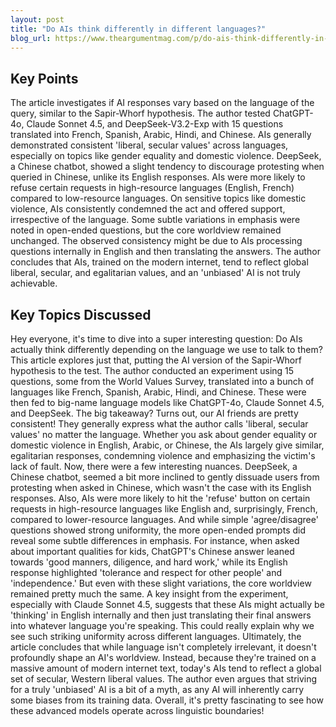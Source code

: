 ```yaml
---
layout: post 
title: "Do AIs think differently in different languages?"
blog_url: https://www.theargumentmag.com/p/do-ais-think-differently-in-different?utm_source=tldrai 
---
```




## Key Points

The article investigates if AI responses vary based on the language of the query, similar to the Sapir-Whorf hypothesis.
The author tested ChatGPT-4o, Claude Sonnet 4.5, and DeepSeek-V3.2-Exp with 15 questions translated into French, Spanish, Arabic, Hindi, and Chinese.
AIs generally demonstrated consistent 'liberal, secular values' across languages, especially on topics like gender equality and domestic violence.
DeepSeek, a Chinese chatbot, showed a slight tendency to discourage protesting when queried in Chinese, unlike its English responses.
AIs were more likely to refuse certain requests in high-resource languages (English, French) compared to low-resource languages.
On sensitive topics like domestic violence, AIs consistently condemned the act and offered support, irrespective of the language.
Some subtle variations in emphasis were noted in open-ended questions, but the core worldview remained unchanged.
The observed consistency might be due to AIs processing questions internally in English and then translating the answers.
The author concludes that AIs, trained on the modern internet, tend to reflect global liberal, secular, and egalitarian values, and an 'unbiased' AI is not truly achievable.

## Key Topics Discussed

Hey everyone, it's time to dive into a super interesting question: Do AIs actually think differently depending on the language we use to talk to them? This article explores just that, putting the AI version of the Sapir-Whorf hypothesis to the test. The author conducted an experiment using 15 questions, some from the World Values Survey, translated into a bunch of languages like French, Spanish, Arabic, Hindi, and Chinese. These were then fed to big-name language models like ChatGPT-4o, Claude Sonnet 4.5, and DeepSeek. The big takeaway? Turns out, our AI friends are pretty consistent! They generally express what the author calls 'liberal, secular values' no matter the language. Whether you ask about gender equality or domestic violence in English, Arabic, or Chinese, the AIs largely give similar, egalitarian responses, condemning violence and emphasizing the victim's lack of fault. Now, there were a few interesting nuances. DeepSeek, a Chinese chatbot, seemed a bit more inclined to gently dissuade users from protesting when asked in Chinese, which wasn't the case with its English responses. Also, AIs were more likely to hit the 'refuse' button on certain requests in high-resource languages like English and, surprisingly, French, compared to lower-resource languages. And while simple 'agree/disagree' questions showed strong uniformity, the more open-ended prompts did reveal some subtle differences in emphasis. For instance, when asked about important qualities for kids, ChatGPT's Chinese answer leaned towards 'good manners, diligence, and hard work,' while its English response highlighted 'tolerance and respect for other people' and 'independence.' But even with these slight variations, the core worldview remained pretty much the same. A key insight from the experiment, especially with Claude Sonnet 4.5, suggests that these AIs might actually be 'thinking' in English internally and then just translating their final answers into whatever language you're speaking. This could really explain why we see such striking uniformity across different languages. Ultimately, the article concludes that while language isn't completely irrelevant, it doesn't profoundly shape an AI's worldview. Instead, because they're trained on a massive amount of modern internet text, today's AIs tend to reflect a global set of secular, Western liberal values. The author even argues that striving for a truly 'unbiased' AI is a bit of a myth, as any AI will inherently carry some biases from its training data. Overall, it's pretty fascinating to see how these advanced models operate across linguistic boundaries!

